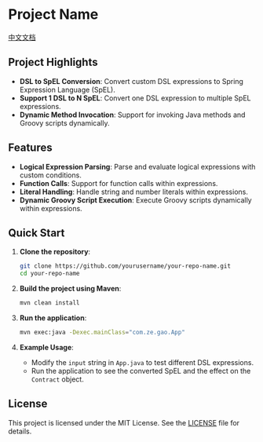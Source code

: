 # Project Name

[中文文档](README-ZH.md)

## Project Highlights
- **DSL to SpEL Conversion**: Convert custom DSL expressions to Spring Expression Language (SpEL).
- **Support 1 DSL to N SpEL**: Convert one DSL expression to multiple SpEL expressions.
- **Dynamic Method Invocation**: Support for invoking Java methods and Groovy scripts dynamically.

## Features
- **Logical Expression Parsing**: Parse and evaluate logical expressions with custom conditions.
- **Function Calls**: Support for function calls within expressions.
- **Literal Handling**: Handle string and number literals within expressions.
- **Dynamic Groovy Script Execution**: Execute Groovy scripts dynamically within expressions.

## Quick Start
1. **Clone the repository**:
    ```sh
    git clone https://github.com/yourusername/your-repo-name.git
    cd your-repo-name
    ```

2. **Build the project using Maven**:
    ```sh
    mvn clean install
    ```

3. **Run the application**:
    ```sh
    mvn exec:java -Dexec.mainClass="com.ze.gao.App"
    ```

4. **Example Usage**:
    - Modify the `input` string in `App.java` to test different DSL expressions.
    - Run the application to see the converted SpEL and the effect on the `Contract` object.

## License
This project is licensed under the MIT License. See the [LICENSE](LICENSE) file for details.